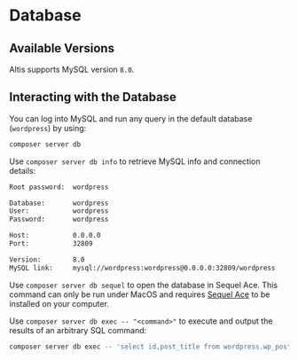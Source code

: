 # Database

## Available Versions

Altis supports MySQL version `8.0`.

## Interacting with the Database

You can log into MySQL and run any query in the default database (`wordpress`) by using:

```sh
composer server db
```

Use `composer server db info` to retrieve MySQL info and connection details:

```sh
Root password:  wordpress

Database:       wordpress
User:           wordpress
Password:       wordpress

Host:           0.0.0.0
Port:           32809

Version:        8.0
MySQL link:     mysql://wordpress:wordpress@0.0.0.0:32809/wordpress
```

Use `composer server db sequel` to open the database in Sequel Ace. This command can only be run under MacOS and
requires [Sequel Ace](https://sequel-ace.com//) to be installed on your computer.

Use `composer server db exec -- "<command>"` to execute and output the results of an arbitrary SQL command:

```sh
composer server db exec -- 'select id,post_title from wordpress.wp_posts limit 2;'
```
